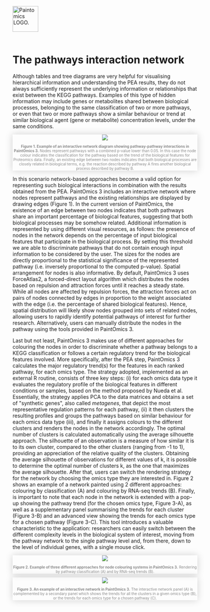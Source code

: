 <div class="imageContainer" style="" >
    <img src="paintomics_150x690.png" title="Paintomics LOGO." style=" height: 70px !important; margin-bottom: 20px; ">
</div>

# The pathways interaction network
Although tables and tree diagrams are very helpful for visualising hierarchical information and understanding the PEA results, they do not always sufficiently represent the underlying information or relationships that exist between the KEGG pathways. Examples of this type of hidden information may include genes or metabolites shared between biological processes, belonging to the same classification of two or more pathways, or even that two or more pathways show a similar behaviour or trend at similar biological agent (gene or metabolite) concentration levels, under the same conditions.

<div class="imageContainer" style="box-shadow: 0px 0px 20px #D0D0D0; text-align:center; font-size:10px; color:#898989" >
    <img src="paintomics_visualizing_2.png"/>
    <p class="imageLegend"><b>Figure 1. Example of an interactive network diagram showing pathway-pathway interactions in PaintOmics 3.</b> Nodes represent pathways with a combined p-value lower than 0.05. In this case the node colour indicates the classification for the pathway based on the trend of the biological features for Proteomics data. Finally, an existing edge between two nodes indicates that both biological processes are closely related in biological terms, e.g. the reaction described by pathway A fires another biological process described by pathway B.</p>
</div>


In this scenario network-based approaches become a valid option for representing such biological interactions in combination with the results obtained from the PEA. PaintOmics 3 includes an interactive network where nodes represent pathways and the existing relationships are displayed by drawing edges (Figure 1). In the current version of PaintOmics, the existence of an edge between two nodes indicates that both pathways share an important percentage of biological features, suggesting that both biological processes may be somehow related. Additional information is represented by using different visual resources, as follows: the presence of nodes in the network depends on the percentage of input biological features that participate in the biological process. By setting this threshold we are able to discriminate pathways that do not contain enough input information to be considered by the user. The sizes for the nodes are directly proportional to the statistical significance of the represented pathway (i.e. inversely proportional to the computed p-value). Spatial arrangement for nodes is also informative. By default, PaintOmics 3 uses ForceAtlas2, a forced-direct layout algorithm which distributes the nodes based on repulsion and attraction forces until it reaches a steady state. While all nodes are affected by repulsion forces, the attraction forces act on pairs of nodes connected by edges in proportion to the weight associated with the edge (i.e. the percentage of shared biological features). Hence, spatial distribution will likely show nodes grouped into sets of related nodes, allowing users to rapidly identify potential pathways of interest for further research. Alternatively, users can manually distribute the nodes in the pathway using the tools provided in PaintOmics 3.

Last but not least, PaintOmics 3 makes use of different approaches for colouring the nodes in order to discriminate whether a pathway belongs to a KEGG classification or follows a certain regulatory trend for the biological features involved. More specifically, after the PEA step, PaintOmics 3 calculates the major regulatory trend(s) for the features in each ranked pathway, for each omics type. The strategy adopted, implemented as an external R routine, consists of three key steps: (i) for each omics data type it evaluates the regulatory profile of the biological features in different conditions or samples, based on the method proposed by Nueda et al. Essentially, the strategy applies PCA to the data matrices and obtains a set of "synthetic genes", also called *metagenes*, that depict the most representative regulation patterns for each pathway, (ii) it then clusters the resulting profiles and groups the pathways based on similar behaviour for each omics data type (iii), and finally it assigns colours to the different clusters and renders the nodes in the network accordingly. The optimal number of clusters is calculated automatically using the average silhouette approach. The silhouette of an observation is a measure of how similar it is to its own cluster, compared to the other clusters (ranging from -1 to 1), providing an appreciation of the relative quality of the clusters. Obtaining the average silhouette of observations for different values of k, it is possible to determine the optimal number of clusters k, as the one that maximizes the average silhouette. After that, users can switch the rendering strategy for the network by choosing the omics type they are interested in. Figure 2 shows an example of a network painted using 2 different approaches: colouring by classification (A) and colouring by RNA-seq trends (B). Finally, is important to note that each node in the network is extended with a pop-up showing the pathway trend (for the chosen omics type, Figure 3-A), as well as a supplementary panel summarising the trends for each cluster (Figure 3-B) and an advanced view showing the trends for each omics type for a chosen pathway (Figure 3-C). This tool introduces a valuable characteristic to the application: researchers can easily switch between the different complexity levels in the biological system of interest, moving from the pathway network to the single pathway level and, from there, down to the level of individual genes, with a single mouse click.

<div class="imageContainer" style="box-shadow: 0px 0px 20px #D0D0D0; text-align:center; font-size:10px; color:#898989" >
    <img src="paintomics_visualizing_3.png"/>
    <p class="imageLegend"><b>Figure 2. Example of three different approaches for node colouring systems in PaintOmics 3.</b> Rendering by pathway classification (A) and by RNA-seq trends (B).</p>
</div>

<div class="imageContainer" style="box-shadow: 0px 0px 20px #D0D0D0; text-align:center; font-size:10px; color:#898989" >
    <img src="paintomics_visualizing_4.png"/>
    <p class="imageLegend"><b>Figure 3. An example of an interactive network in PaintOmics 3.</b> The interactive network panel (A) is complemented by a secondary panel which shows the trends for all the clusters in a given omics type (B), or the trends for each omics type for a chosen pathway (C).</p>
</div>

